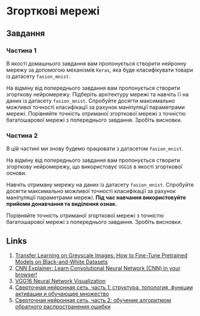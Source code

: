 # Згорткові мережі

## Завдання

### Частина 1

В якості домашнього завдання вам пропонується створити нейронну мережу за допомогою механізмів `Keras`, яка буде класифікувати товари із датасету `fasion_mnist`.

На відміну від попереднього завдання вам пропонується створити згорткову нейромережу. Підберіть архітектуру мережі та навчіть її на даних із датасету `fasion_mnist`. Спробуйте досягти максимально можливої точності класифікації за рахунок маніпуляції параметрами мережі. Порівняйте точність отриманої згорткової мережі з точністю багатошарової мережі з попереднього завдання. Зробіть висновки.

### Частина 2

В цій частині ми знову будемо працювати з датасетом `fasion_mnist`.

На відміну від попереднього завдання вам пропонується створити згорткову нейромережу, що використовує `VGG16` в якості згорткової основи.

Навчіть отриману мережу на даних із датасету `fasion_mnist`. Спробуйте досягти максимально можливої точності класифікації за рахунок маніпуляції параметрами мережі. **Під час навчання використовуйте прийоми донавчання та виділення ознак.**

Порівняйте точність отриманої згорткової мережі з точністю багатошарової мережі з попереднього завдання. Зробіть висновки.

## Links

1. [Transfer Learning on Greyscale Images: How to Fine-Tune Pretrained Models on Black-and-White Datasets](https://towardsdatascience.com/transfer-learning-on-greyscale-images-how-to-fine-tune-pretrained-models-on-black-and-white-9a5150755c7a)
2. [CNN Explainer: Learn Convolutional Neural Network (CNN) in your browser!
](https://poloclub.github.io/cnn-explainer/)
3. [VGG16 Neural Network Visualization](https://www.youtube.com/watch?v=RNnKtNrsrmg&ab_channel=DenisDmitriev)
4. [Сверточная нейронная сеть, часть 1: структура, топология, функции активации и обучающее множество](https://habr.com/ru/articles/348000/)
5. [Сверточная нейронная сеть, часть 2: обучение алгоритмом обратного распространения ошибки](https://habr.com/ru/articles/348028/)